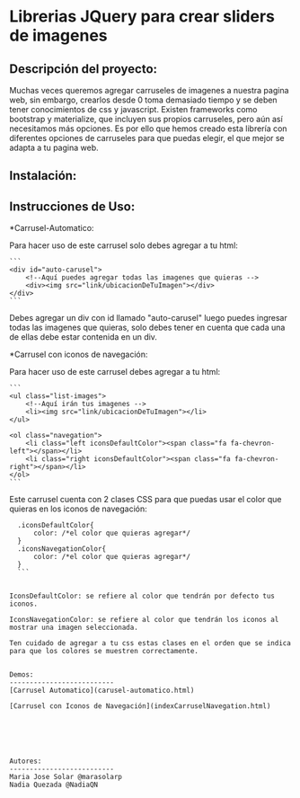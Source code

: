 # Librerias JQuery para crear sliders de imagenes


Descripción del proyecto:
--------------------------
Muchas veces queremos agregar carruseles de imagenes a nuestra pagina web, sin embargo, crearlos desde 0 toma demasiado tiempo y se deben tener conocimientos de css y javascript. Existen frameworks como bootstrap y materialize, que incluyen sus propios carruseles, pero aún así necesitamos más opciones. Es por ello que hemos creado esta librería con diferentes opciones de carruseles para que puedas elegir, el que mejor se adapta a tu pagina web.

Instalación:
---------------


Instrucciones de Uso:
------------------------
 *Carrusel-Automatico:

Para hacer uso de este carrusel solo debes agregar a tu html:

	```
	<div id="auto-carusel">
		<!--Aquí puedes agregar todas las imagenes que quieras -->
		<div><img src="link/ubicacionDeTuImagen"></div>
	</div>
	```

Debes agregar un div con id llamado "auto-carusel" luego puedes ingresar todas las imagenes que quieras, solo debes tener en cuenta que cada una de ellas debe estar contenida en un div.

*Carrusel con iconos de navegación:

Para hacer uso de este carrusel debes agregar a tu html:

	```
	<ul class="list-images">
		<!--Aquí irán tus imagenes -->
		<li><img src="link/ubicacionDeTuImagen"></li>
	</ul>
  <!--Aquí irán los iconos de navegación debes copiar tal cual esta sección, el script hará el resto -->
	<ol class="navegation">
		<li class="left iconsDefaultColor"><span class="fa fa-chevron-left"></span></li>
        <li class="right iconsDefaultColor"><span class="fa fa-chevron-right"></span></li>
    </ol>
    ```

Este carrusel cuenta con 2 clases CSS para que puedas usar el color que quieras en los iconos de navegación:
	
  ```
	.iconsDefaultColor{
		color: /*el color que quieras agregar*/
	}
	.iconsNavegationColor{
		color: /*el color que quieras agregar*/
	}
	```


IconsDefaultColor: se refiere al color que tendrán por defecto tus iconos.

IconsNavegationColor: se refiere al color que tendrán los iconos al mostrar una imagen seleccionada.

Ten cuidado de agregar a tu css estas clases en el orden que se indica para que los colores se muestren correctamente.


Demos:
--------------------------
 [Carrusel Automatico](carusel-automatico.html)

 [Carrusel con Iconos de Navegación](indexCarruselNavegation.html)






Autores:
--------------------------
Maria Jose Solar @marasolarp
Nadia Quezada @NadiaQN


